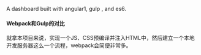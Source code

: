 A dashboard built with angular1, gulp , and es6.

#### Webpack和Gulp的对比

就拿本项目来说，实现一个JS、CSS预编译并注入HTML中，然后建立一个本地开发服务器这么一个流程，webpack会简便非常多。